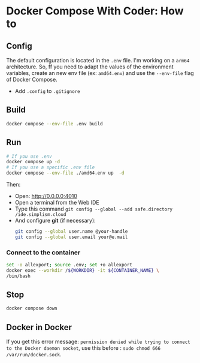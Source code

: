 # Docker Compose With Coder: How to

## Config

The default configuration is located in the `.env` file.
I'm working on a `arm64` architecture. So, ff you need to adapt the values of the environment variables, create an new env file (ex: `amd64.env`) and use the `--env-file` flag of Docker Compose.

- Add `.config` to `.gitignore`


## Build
```bash
docker compose --env-file .env build
```

## Run
```bash
# If you use .env
docker compose up -d
# If you use a specific .env file
docker compose --env-file ./amd64.env up  -d
```
Then: 
- Open: http://0.0.0.0:4010
- Open a terminal from the Web IDE
- Type this command `git config --global --add safe.directory /ide.simplism.cloud`
- And configure **git** (if necessary):
  ```bash
  git config --global user.name @your-handle
  git config --global user.email your@e.mail
  ```

### Connect to the container
```bash
set -o allexport; source .env; set +o allexport
docker exec --workdir /${WORKDIR} -it ${CONTAINER_NAME} \
/bin/bash
```

## Stop
```bash
docker compose down
```

## Docker in Docker

If you get this error message: `permission denied while trying to connect to the Docker daemon socket`, use this before : `sudo chmod 666 /var/run/docker.sock`.
